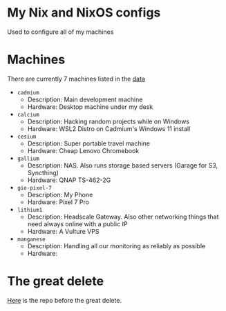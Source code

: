 # My Nix and NixOS configs

Used to configure all of my machines

# Machines

There are currently 7 machines listed in the [data](./homelab.toml)


  - `cadmium`
    - Description: Main development machine
    - Hardware: Desktop machine under my desk
  - `calcium`
    - Description: Hacking random projects while on Windows
    - Hardware: WSL2 Distro on Cadmium's Windows 11 install
  - `cesium`
    - Description: Super portable travel machine
    - Hardware: Cheap Lenovo Chromebook
  - `gallium`
    - Description: NAS. Also runs storage based servers (Garage for S3, Syncthing)
    - Hardware: QNAP TS-462-2G
  - `gio-pixel-7`
    - Description: My Phone
    - Hardware: Pixel 7 Pro
  - `lithium1`
    - Description: Headscale Gateway. Also other networking things that need always online with a public IP
    - Hardware: A Vulture VPS
  - `manganese`
    - Description: Handling all our monitoring as reliably as possible
    - Hardware: 

# The great delete

[Here](https://github.com/giodamelio/nixos-configs/tree/before-great-delete) is the repo before the great delete.

